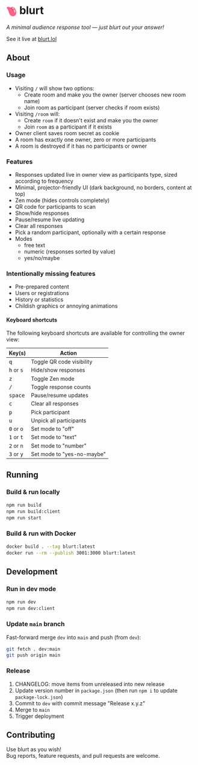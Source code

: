 # <img src="client/public/blurt-icon.svg" alt="logo" style="height: 1em; vertical-align: middle"> blurt

_A minimal audience response tool — just blurt out your answer!_

See it live at [blurt.lol](https://blurt.lol)

## About

### Usage

- Visiting `/` will show two options:
  - Create room and make you the owner (server chooses new room name)
  - Join room as participant (server checks if room exists)
- Visiting `/room` will:
  - Create `room` if it doesn't exist and make you the owner
  - Join `room` as a participant if it exists
- Owner client saves room secret as cookie
- A room has exactly one owner, zero or more participants
- A room is destroyed if it has no participants or owner

### Features

- Responses updated live in owner view as participants type, sized according to frequency
- Minimal, projector-friendly UI (dark background, no borders, content at top)
- Zen mode (hides controls completely)
- QR code for participants to scan
- Show/hide responses
- Pause/resume live updating
- Clear all responses
- Pick a random participant, optionally with a certain response
- Modes
  - free text
  - numeric (responses sorted by value)
  - yes/no/maybe

### Intentionally missing features

- Pre-prepared content
- Users or registrations
- History or statistics
- Childish graphics or annoying animations

#### Keyboard shortcuts

The following keyboard shortcuts are available for controlling the owner view:

| Key(s)                       | Action                     |
|------------------------------|----------------------------|
| <kbd>q</kbd>                 | Toggle QR code visibility  |
| <kbd>h</kbd> or <kbd>s</kbd> | Hide/show responses        |
| <kbd>z</kbd>                 | Toggle Zen mode            |
| <kbd>/</kbd>                 | Toggle response counts     |
| <kbd>space</kbd>             | Pause/resume updates       |
| <kbd>c</kbd>                 | Clear all responses        |
| <kbd>p</kbd>                 | Pick participant           |
| <kbd>u</kbd>                 | Unpick all participants    |
| <kbd>0</kbd> or <kbd>o</kbd> | Set mode to "off"          |
| <kbd>1</kbd> or <kbd>t</kbd> | Set mode to "text"         |
| <kbd>2</kbd> or <kbd>n</kbd> | Set mode to "number"       |
| <kbd>3</kbd> or <kbd>y</kbd> | Set mode to "yes-no-maybe" |

## Running

### Build & run locally

```sh
npm run build
npm run build:client
npm run start
```

### Build & run with Docker

```sh
docker build . --tag blurt:latest
docker run --rm --publish 3001:3000 blurt:latest
```

## Development

### Run in dev mode

```sh
npm run dev
npm run dev:client
```

### Update `main` branch

Fast-forward merge `dev` into `main` and push (from `dev`):

```sh
git fetch . dev:main
git push origin main
```

### Release

1. CHANGELOG: move items from unreleased into new release
2. Update version number in `package.json` (then run `npm i` to update `package-lock.json`)
3. Commit to `dev` with commit message "Release x.y.z"
4. Merge to `main`
5. Trigger deployment

## Contributing

Use blurt as you wish!  
Bug reports, feature requests, and pull requests are welcome.
